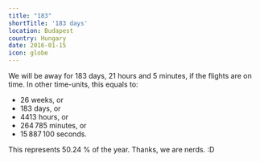 ```yaml
---
title: "183"
shortTitle: '183 days'
location: Budapest
country: Hungary
date: 2016-01-15
icon: globe
---
```


We will be away for 183 days, 21 hours and 5 minutes, if the flights are on time. In other time-units, this equals to:

- 26 weeks, or
- 183 days, or
- 4413 hours, or
- 264 785 minutes, or
- 15 887 100 seconds.

This represents 50.24 % of the year. Thanks, we are nerds. :D
